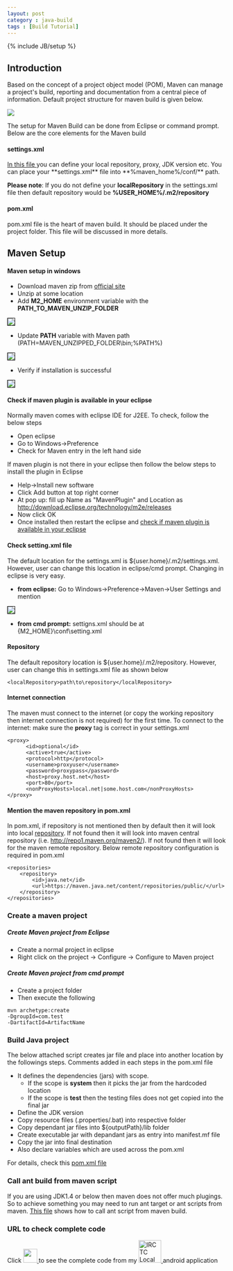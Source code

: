 ```yaml
---
layout: post
category : java-build
tags : [Build Tutorial]
---
```

{% include JB/setup %}

## Introduction
Based on the concept of a project object model (POM), Maven can manage a project's build, reporting and documentation from a central piece of information.
Default project structure for maven build is given below.

<img src="{{ ASSET_PATH }}/../../images/maven/defaultProjectStructure.png">

The setup for Maven Build can be done from Eclipse or command prompt. Below are the core elements for the Maven build

#### settings.xml

<a href="https://github.com/ashismo/repositoryForMyBlog/blob/master/maven/settings.xml" target="_blank">
	In this file
</a> you can define your local repository, proxy, JDK version etc. You can place your **settings.xml** file into **%maven_home%/conf/** path.

**Please note**: If you do not define your **localRepository** in the settings.xml file then default repository would be **%USER_HOME%/.m2/repository**

#### pom.xml

pom.xml file is the heart of maven build. It should be placed under the project folder. This file will be discussed in more details.


## Maven Setup

#### Maven setup in windows


 - Download maven zip from [official site](https://maven.apache.org/download.cgi)
 - Unzip at some location
 - Add **M2_HOME** environment variable with the **PATH_TO_MAVEN_UNZIP_FOLDER**
   
<img src="https://cloud.githubusercontent.com/assets/11231867/7584788/938ad70e-f8bd-11e4-8d68-dc977b69b14f.png" style="border:1px solid black;"/>

 - Update **PATH** variable with Maven path (PATH=MAVEN_UNZIPPED_FOLDER\bin;%PATH%)

<img src="https://cloud.githubusercontent.com/assets/11231867/7584836/09f5978a-f8be-11e4-9ca3-869c1f1c00f2.png" style="border:1px solid black;"/>

- Verify if installation is successful

<img src="https://cloud.githubusercontent.com/assets/11231867/7584878/6694e234-f8be-11e4-866f-40b9062c3fcb.png" style="border:1px solid black;"/>

#### Check if maven plugin is available in your eclipse

Normally maven comes with eclipse IDE for J2EE. To check, follow the below steps


 * Open eclipse
 * Go to Windows->Preference
 * Check for Maven entry in the left hand side

If maven plugin is not there in your eclipse then follow the below steps to install the plugin in Eclipse 


 * Help->Install new software
 * Click Add button at top right corner
 * At pop up: fill up Name as "MavenPlugin" and Location as http://download.eclipse.org/technology/m2e/releases
 * Now click OK
 * Once installed then restart the eclipse and [check if maven plugin is available in your eclipse](#check-if-maven-plugin-is-available-in-your-eclipse)


#### Check setting.xml file 

The default location for the settings.xml is ${user.home}/.m2/settings.xml. However, user can change this location in eclipse/cmd prompt. Changing in eclipse is very easy.


- **from eclipse:** Go to Windows->Preference->Maven->User Settings and mention <path to settings.xml>

<img src="https://cloud.githubusercontent.com/assets/11231867/7585042/c48ce5f2-f8bf-11e4-9627-22bfe65a41e5.png" style="border:1px solid black;"/>

- **from cmd prompt:** settigns.xml should be at {M2_HOME}\conf\setting.xml

#### Repository

The default repository location is ${user.home}/.m2/repository. However, user can change this in settings.xml file as shown below

```
<localRepository>path\to\repository</localRepository>
```

#### Internet connection

The maven must connect to the internet (or copy the working repository then internet connection is not required) for the first time.  To connect to the internet: make sure the **proxy** tag is correct in your settings.xml 

```
<proxy>
      <id>optional</id>
      <active>true</active>
      <protocol>http</protocol>
      <username>proxyuser</username>
      <password>proxypass</password>
      <host>proxy.host.net</host>
      <port>80</port>
      <nonProxyHosts>local.net|some.host.com</nonProxyHosts>
</proxy>
```

#### Mention the maven repository in pom.xml

In pom.xml, if repository is not mentioned then by default then it will look into local [repository](#repository). 
	If not found then it will look into maven central repository (i.e. http://repo1.maven.org/maven2/). If not found then it will look for the maven remote repository. Below remote repository configuration is required in pom.xml

````
<repositories>
	<repository>
	    <id>java.net</id>
	    <url>https://maven.java.net/content/repositories/public/</url>
	</repository>
</repositories>
````

### Create a maven project

##### Create Maven project from Eclipse


 * Create a normal project in eclipse
 * Right click on the project -> Configure -> Configure to Maven project
 
##### Create Maven project from cmd prompt


* Create a project folder
* Then execute the following

```
mvn archetype:create 
-DgroupId=com.test 
-DartifactId=ArtifactName
```

### Build Java project

The below attached script creates jar file and place into another location by the followings steps. Comments added in each steps in the pom.xml file


 - It defines the dependencies (jars) with scope. 
    - If the scope is **system** then it picks the jar from the hardcoded location
    - If the scope is **test** then the testing files does not get copied into the final jar
 - Define the JDK version
 - Copy resource files (.properties/.bat) into respective folder
 - Copy dependant jar files into ${outputPath}/lib folder
 - Create executable jar with depandant jars as entry into manifest.mf file
 - Copy the jar into final destination
 - Also declare variables which are used across the pom.xml

For details, check this <a href="https://github.com/ashismo/repositoryForMyBlog/blob/master/maven/pom.xml" target="_blank">pom.xml file</a>


### Call ant build from maven script

If you are using JDK1.4 or below then maven does not offer much plugings. So to achieve something you may need to run ant target or ant scripts from maven. <a href="https://github.com/ashismo/repositoryForMyBlog/blob/master/maven/pom_call_ant_script.xml" target="_blank">This file</a> shows how to call ant script from maven build.


### URL to check complete code

Click
<a href="https://github.com/ashismo/LocalTrainInfo/blob/master/app/src/main/java/com/app/ashish/localtraininfo/activity/StationNamesSplashScreenActivity.java" target="_blank">
	<img src="{{ ASSET_PATH }}/../../images/github.jpg" height="32" width="32">
</a> to see the complete code from my
<a href="https://github.com/ashismo/LocalTrainInfo/" target="_blank">
	<img src="{{ ASSET_PATH }}/../../images/localtrain.jpg" height="52" width="52" alt="IRCTC Local Train Live Status">
</a> android application
